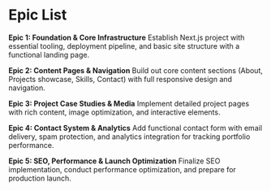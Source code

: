 # Epic List

**Epic 1: Foundation & Core Infrastructure**
Establish Next.js project with essential tooling, deployment pipeline, and basic site structure with a functional landing page.

**Epic 2: Content Pages & Navigation**
Build out core content sections (About, Projects showcase, Skills, Contact) with full responsive design and navigation.

**Epic 3: Project Case Studies & Media**
Implement detailed project pages with rich content, image optimization, and interactive elements.

**Epic 4: Contact System & Analytics**
Add functional contact form with email delivery, spam protection, and analytics integration for tracking portfolio performance.

**Epic 5: SEO, Performance & Launch Optimization**
Finalize SEO implementation, conduct performance optimization, and prepare for production launch.
